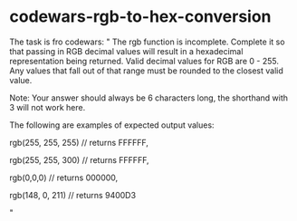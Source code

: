 # codewars-rgb-to-hex-conversion
The task is fro codewars:
"
The rgb function is incomplete. Complete it so that passing in RGB decimal values will result in a hexadecimal representation being returned.
Valid decimal values for RGB are 0 - 255. Any values that fall out of that range must be rounded to the closest valid value.

Note: Your answer should always be 6 characters long, the shorthand with 3 will not work here.

The following are examples of expected output values:

rgb(255, 255, 255) // returns FFFFFF,

rgb(255, 255, 300) // returns FFFFFF,

rgb(0,0,0) // returns 000000,

rgb(148, 0, 211) // returns 9400D3


"

